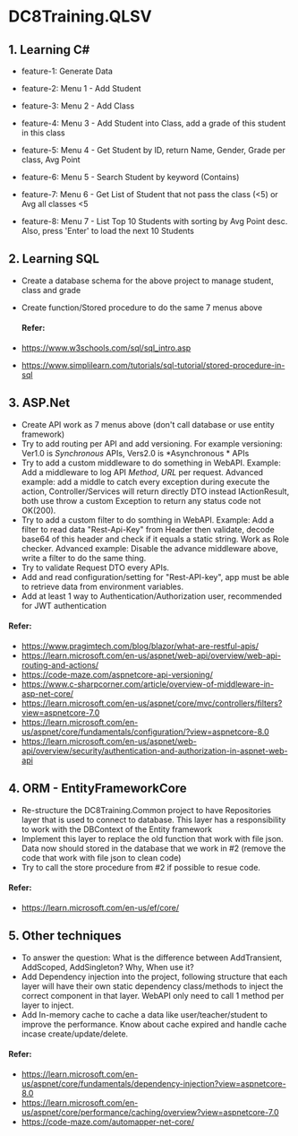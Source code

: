 # DC8Training.QLSV

## 1.  Learning C#
- feature-1: Generate Data

- feature-2: Menu 1 - Add Student

- feature-3: Menu 2 - Add Class

- feature-4: Menu 3 - Add Student into Class, add a grade of this student in this class

- feature-5: Menu 4 - Get Student by ID, return Name, Gender, Grade per class, Avg Point

- feature-6: Menu 5 - Search Student by keyword (Contains)

- feature-7: Menu 6 - Get List of Student that not pass the class (<5) or Avg all classes <5

- feature-8: Menu 7 - List Top 10 Students with sorting by Avg Point desc. Also, press 'Enter' to load the next 10 Students

## 2. Learning SQL
- Create a database schema for the above project to manage student, class and grade
- Create function/Stored procedure to do the same 7 menus above

  #### Refer: 
- https://www.w3schools.com/sql/sql_intro.asp
- https://www.simplilearn.com/tutorials/sql-tutorial/stored-procedure-in-sql

## 3. ASP.Net
- Create API work as 7 menus above (don't call database or use entity framework)
- Try to add routing per API and add versioning. For example versioning: Ver1.0 is *Synchronous* APIs, Vers2.0 is *Asynchronous * APIs
- Try to add a custom middleware to do something in WebAPI. Example: Add a middleware to log API *Method*, *URL* per request. Advanced example: add a middle to catch every exception during execute the action, Controller/Services will return directly DTO instead IActionResult, both use throw a custom Exception to return any status code not OK(200).
- Try to add a custom filter to do somthing in WebAPI. Example: Add a filter to read data "Rest-Api-Key" from Header then validate, decode base64 of this header and check if it equals a static string. Work as Role checker. Advanced example: Disable the advance middleware above, write a filter to do the same thing.
- Try to validate Request DTO every APIs.
- Add and read configuration/setting for "Rest-API-key", app must be able to retrieve data from environment variables.
- Add at least 1 way to Authentication/Authorization user, recommended for JWT authentication

#### Refer:
- https://www.pragimtech.com/blog/blazor/what-are-restful-apis/
- https://learn.microsoft.com/en-us/aspnet/web-api/overview/web-api-routing-and-actions/
- https://code-maze.com/aspnetcore-api-versioning/
- https://www.c-sharpcorner.com/article/overview-of-middleware-in-asp-net-core/
- https://learn.microsoft.com/en-us/aspnet/core/mvc/controllers/filters?view=aspnetcore-7.0
- https://learn.microsoft.com/en-us/aspnet/core/fundamentals/configuration/?view=aspnetcore-8.0
- https://learn.microsoft.com/en-us/aspnet/web-api/overview/security/authentication-and-authorization-in-aspnet-web-api

## 4. ORM - EntityFrameworkCore
- Re-structure the DC8Training.Common project to have Repositories layer that is used to connect to database. This layer has a responsibility to work with the DBContext of the Entity framework
- Implement this layer to replace the old function that work with file json. Data now should stored in the database that we work in #2 (remove the code that work with file json to clean code)
- Try to call the store procedure from #2 if possible to resue code.
#### Refer:
- https://learn.microsoft.com/en-us/ef/core/

## 5. Other techniques
- To answer the question: What is the difference between AddTransient, AddScoped, AddSingleton? Why, When use it?
- Add Dependency injection into the project, following structure that each layer will have their own static dependency class/methods to inject the correct component in that layer. WebAPI only need to call 1 method per layer to inject.
- Add In-memory cache to cache a data like user/teacher/student to improve the performance. Know about cache expired and handle cache incase create/update/delete.

#### Refer:
- https://learn.microsoft.com/en-us/aspnet/core/fundamentals/dependency-injection?view=aspnetcore-8.0
- https://learn.microsoft.com/en-us/aspnet/core/performance/caching/overview?view=aspnetcore-7.0
- https://code-maze.com/automapper-net-core/
